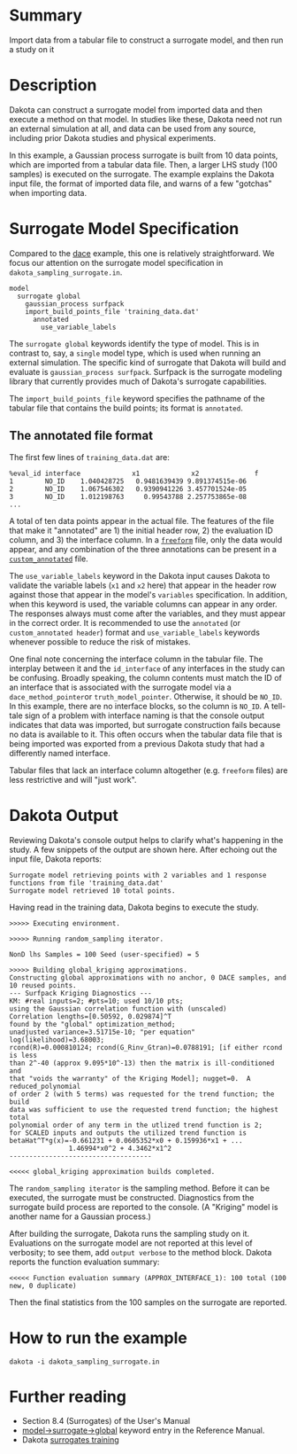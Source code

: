 # Summary

Import data from a tabular file to construct a surrogate model, and
then run a study on it

# Description

Dakota can construct a surrogate model from imported data and then execute a 
method on that model. In studies like these, Dakota need not run an external
simulation at all, and data can be used from any source, including prior Dakota
studies and physical experiments.

In this example, a Gaussian process surrogate is built from 10 data points,
which are imported from a tabular data file. Then, a larger LHS study (100 samples)
is executed on the surrogate. The example explains the Dakota input
file, the format of imported data file, and warns of a few "gotchas" when importing
data.

# Surrogate Model Specification

Compared to the [dace](../dace) example, this one is relatively straightforward.
We focus our attention on the surrogate model specification in `dakota_sampling_surrogate.in`.
```
model
  surrogate global
    gaussian_process surfpack	
    import_build_points_file 'training_data.dat'
      annotated
        use_variable_labels
```
The `surrogate global` keywords identify the type of model. This is in contrast to, say,
a `single` model type, which is used when running an external simulation. The specific
kind of surrogate that Dakota will build and evaluate is `gaussian_process surfpack`.
Surfpack is the surrogate modeling library that currently provides much of Dakota's
surrogate capabilities.

The `import_build_points_file` keyword specifies the pathname of the tabular file that
contains the build points; its format is `annotated`.

## The annotated file format

The first few lines of `training_data.dat` are:
```
%eval_id interface             x1             x2              f 
1        NO_ID    1.040428725   0.9481639439 9.891374515e-06 
2        NO_ID    1.067546302   0.9390941226 3.457701524e-05 
3        NO_ID    1.012198763     0.99543788 2.257753865e-08 
...
```
A total of ten data points appear in the actual file. The features of the
file that make it "annotated" are 1) the initial header row, 2) the evaluation
ID column, and 3) the interface column. In a [`freeform`](https://dakota.sandia.gov//sites/default/files/docs/latest_release/html-ref/model-surrogate-global-import_build_points_file-freeform.html) file, only the data
would appear, and any combination of the three annotations can be present in a 
[`custom_annotated`](https://dakota.sandia.gov//sites/default/files/docs/6.13/html-ref/model-surrogate-global-import_build_points_file-custom_annotated.html) file.

The `use_variable_labels` keyword in the Dakota input causes Dakota to validate
the variable labels (`x1` and `x2` here) that appear in the header row against those that 
appear in the model's `variables` specification. In addition, when this keyword is used,
the variable columns can appear in any order. The responses always must come after the
variables, and they must appear in the correct order. It is recommended to use the 
`annotated` (or `custom_annotated header`) format and `use_variable_labels` keywords
whenever possible to reduce the risk of mistakes.

One final note concerning the interface column in the tabular file. The interplay between
it and the `id_interface` of any interfaces in the study can be confusing. Broadly speaking,
the column contents must match the ID of an interface that is associated with the surrogate
model via a `dace_method_pointer`or `truth_model_pointer`. Otherwise, it should be `NO_ID`.
In this example, there are no interface blocks, so the column is `NO_ID`. A tell-tale
sign of a problem with interface naming is that the console output indicates that
data was imported, but surrogate construction fails because no data is available to it. This often
occurs when the tabular data file that is being imported was exported from a previous Dakota study
that had a differently named interface.

Tabular files that lack an interface column altogether (e.g. `freeform` files) are less restrictive
and will "just work".

# Dakota Output

Reviewing Dakota's console output helps to clarify what's happening in the study. A few snippets of the
output are shown here. After echoing out the input file, Dakota reports:

```
Surrogate model retrieving points with 2 variables and 1 response
functions from file 'training_data.dat'
Surrogate model retrieved 10 total points.
```

Having read in the training data, Dakota begins to execute the study. 

```
>>>>> Executing environment.

>>>>> Running random_sampling iterator.

NonD lhs Samples = 100 Seed (user-specified) = 5

>>>>> Building global_kriging approximations.
Constructing global approximations with no anchor, 0 DACE samples, and 10 reused points.
--- Surfpack Kriging Diagnostics ---
KM: #real inputs=2; #pts=10; used 10/10 pts;
using the Gaussian correlation function with (unscaled)
Correlation lengths=[0.50592, 0.029874]^T
found by the "global" optimization_method;
unadjusted variance=3.51715e-10; "per equation" log(likelihood)=3.68003;
rcond(R)=0.000810124; rcond(G_Rinv_Gtran)=0.0788191; [if either rcond is less
than 2^-40 (approx 9.095*10^-13) then the matrix is ill-conditioned and
that "voids the warranty" of the Kriging Model]; nugget=0.  A reduced_polynomial
of order 2 (with 5 terms) was requested for the trend function; the build
data was sufficient to use the requested trend function; the highest total
polynomial order of any term in the utlized trend function is 2;
for SCALED inputs and outputs the utilized trend function is
betaHat^T*g(x)=-0.661231 + 0.0605352*x0 + 0.159936*x1 + ...
               1.46994*x0^2 + 4.3462*x1^2
------------------------------------

<<<<< global_kriging approximation builds completed.
```
The `random_sampling iterator` is the sampling method. Before it can be executed, the
surrogate must be constructed. Diagnostics from the surrogate build process are
reported to the console. (A "Kriging" model is another name for a Gaussian process.)

After building the surrogate, Dakota runs the sampling study on it. Evaluations on the
surrogate model are not reported at this level of verbosity; to see them, add `output verbose`
to the method block. Dakota reports the function evaluation summary:

```
<<<<< Function evaluation summary (APPROX_INTERFACE_1): 100 total (100 new, 0 duplicate)
```

Then the final statistics from the 100 samples on the surrogate are reported.

# How to run the example

`dakota -i dakota_sampling_surrogate.in`

# Further reading

* Section 8.4 (Surrogates) of the User's Manual
* [model->surrogate->global](https://dakota.sandia.gov//sites/default/files/docs/latest_release/html-ref/model-surrogate-global.html)
  keyword entry in the Reference Manual.
* Dakota [surrogates training](https://dakota.sandia.gov/training/dakota-training-materials)

